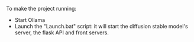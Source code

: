 To make the project running:

- Start Ollama
- Launch the "Launch.bat" script: it will start the diffusion stable model's server, the flask API and front servers.
